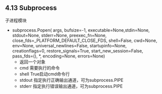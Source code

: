 ## 4.13 Subprocess
子进程模块  

- subprocess.Popen( args, bufsize=-1, executable=None,stdin=None, stdout=None,  stderr=None, preexec_fn=None,  close_fds=_PLATFORM_DEFAULT_CLOSE_FDS, shell=False, cwd=None, env=None,  universal_newlines=False, startupinfo=None, creationflags=0, restore_signals=True, start_new_session=False, pass_fds=(), *, encoding=None, errors=None)
	- 返回一个对象
	- cmd 需要执行的命令	
	- shell True启动cmd命令行
	- stdout 指定执行正确输出通道，可为subprocess.PIPE
	- stderr 指定执行错误输出通道，可为subprocess.PIPE



